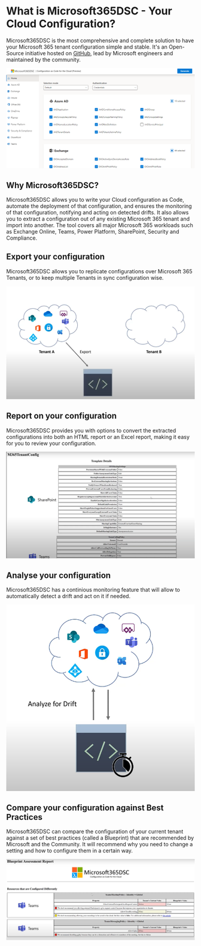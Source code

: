 # What is Microsoft365DSC - Your Cloud Configuration?

Microsoft365DSC is the most comprehensive and complete solution to have your Microsoft 365 tenant configuration simple and stable. It's an Open-Source initiative hosted on [GitHub](https://github.com/Microsoft/Microsoft365DSC), lead by Microsoft engineers and maintained by the community.

![gui](images/GUI.png)

## Why Microsoft365DSC?

Microsoft365DSC allows you to write your Cloud configuration as Code, automate the deployment of that configuration, and ensures the monitoring of that configuration, notifying and acting on detected drifts. It also allows you to extract a configuration out of any existing Microsoft 365 tenant and import into another. The tool covers all major Microsoft 365 workloads such as Exchange Online, Teams, Power Platform, SharePoint, Security and Compliance.

## Export your configuration

Microsoft365DSC allows you to replicate configurations over Microsoft 365 Tenants, or to keep multiple Tenants in sync configuration wise.

![Export](images/export.png)

## Report on your configuration

Microsoft365DSC provides you with options to convert the extracted configurations into both an HTML report or an Excel report, making it easy for you to review your configuration.

![Report](images/report.png)

## Analyse your configuration

Microsoft365DSC has a continious monitoring feature that will allow to automatically detect a drift and act on it if needed.

![Analyse](images/analyse.png)

## Compare your configuration against Best Practices

Microsoft365DSC can compare the configuration of your current tenant against a set of best practices (called a Blueprint) that are recommended by Microsoft and the Community. It will recommend why you need to change a setting and how to configure them in a certain way.

![Blueprint](images/blueprint.png)

